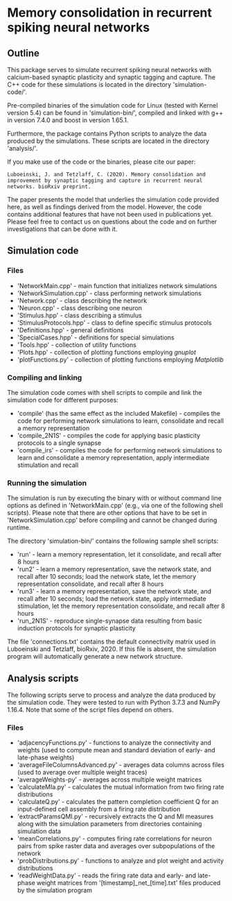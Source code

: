 # Memory consolidation in recurrent spiking neural networks


## Outline

This package serves to simulate recurrent spiking neural networks with calcium-based synaptic plasticity and synaptic tagging and capture. 
The C++ code for these simulations is located in the directory 'simulation-code/'. 

Pre-compiled binaries of the simulation code for Linux (tested with Kernel version 5.4) can be found in 'simulation-bin/', compiled and linked with g++ in version 7.4.0 and boost in version 1.65.1.

Furthermore, the package contains Python scripts to analyze the data produced by the simulations. These scripts are located in the directory 'analysis/'. 

If you make use of the code or the binaries, please cite our paper:

	Luboeinski, J. and Tetzlaff, C. (2020). Memory consolidation and improvement by synaptic tagging and capture in recurrent neural networks. bioRxiv preprint.
	
The paper presents the model that underlies the simulation code provided here, as well as findings derived from the model.
However, the code contains additional features that have not been used in publications yet. Please feel free
to contact us on questions about the code and on further investigations that can be done with it.


## Simulation code

### Files

* 'NetworkMain.cpp' - main function that initializes network simulations
* 'NetworkSimulation.cpp' - class performing network simulations
* 'Network.cpp' - class describing the network
* 'Neuron.cpp' - class describing one neuron
* 'Stimulus.hpp' - class describing a stimulus
* 'StimulusProtocols.hpp' - class to define specific stimulus protocols
* 'Definitions.hpp' - general definitions
* 'SpecialCases.hpp' - definitions for special simulations
* 'Tools.hpp' - collection of utility functions
* 'Plots.hpp' - collection of plotting functions employing *gnuplot*
* 'plotFunctions.py' - collection of plotting functions employing *Matplotlib*

### Compiling and linking

The simulation code comes with shell scripts to compile and link the simulation code for different purposes:
* 'compile' (has the same effect as the included Makefile) - compiles the code for performing network simulations to learn, consolidate and recall a memory representation
* 'compile_2N1S' - compiles the code for applying basic plasticity protocols to a single synapse
* 'compile_irs' - compiles the code for performing network simulations to learn and consolidate a memory representation, apply intermediate stimulation and recall

### Running the simulation

The simulation is run by executing the binary with or without command line options as defined in 'NetworkMain.cpp' (e.g., via one of the following shell scripts).
Please note that there are other options that have to be set in 'NetworkSimulation.cpp' before compiling and cannot be changed during
runtime.

The directory 'simulation-bin/' contains the following sample shell scripts:
* 'run' - learn a memory representation, let it consolidate, and recall after 8 hours
* 'run2' - learn a memory representation, save the network state, and recall after 10 seconds; load the network state, let the memory representation consolidate, and recall after 8 hours
* 'run3' - learn a memory representation, save the network state, and recall after 10 seconds; load the network state, apply intermediate stimulation, let the memory representation consolidate, and recall after 8 hours
* 'run_2N1S' - reproduce single-synapse data resulting from basic induction protocols for synaptic plasticity

The file 'connections.txt' contains the default connectivity matrix used in Luboeinski and Tetzlaff, bioRxiv, 2020. If this file is absent, the simulation program will automatically generate a new network structure.


## Analysis scripts

The following scripts serve to process and analyze the data produced by the simulation code. They were tested to run with Python 3.7.3 and NumPy 1.16.4. Note that some of the script files depend on others.

### Files

* 'adjacencyFunctions.py' - functions to analyze the connectivity and weights (used to compute mean and standard deviation of early- and late-phase weights)
* 'averageFileColumnsAdvanced.py' - averages data columns across files (used to average over multiple weight traces)
* 'averageWeights-py' - averages across multiple weight matrices
* 'calculateMIa.py' - calculates the mutual information from two firing rate distributions
* 'calculateQ.py' - calculates the pattern completion coefficient Q for an input-defined cell assembly from a firing rate distribution
* 'extractParamsQMI.py' - recursively extracts the Q and MI measures along with the simulation parameters from directories containing simulation data
* 'meanCorrelations.py' - computes firing rate correlations for neuron pairs from spike raster data and averages over subpopulations of the network
* 'probDistributions.py' - functions to analyze and plot weight and activity distributions
* 'readWeightData.py' - reads the firing rate data and early- and late-phase weight matrices from '[timestamp]\_net\_[time].txt' files produced by the simulation program

